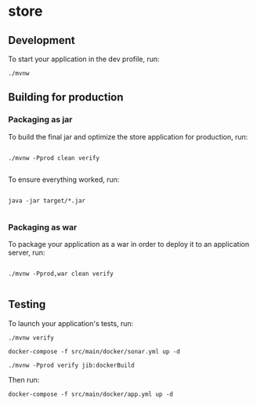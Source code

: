 # store

## Development

To start your application in the dev profile, run:

```
./mvnw
```

## Building for production

### Packaging as jar

To build the final jar and optimize the store application for production, run:

```

./mvnw -Pprod clean verify


```

To ensure everything worked, run:

```

java -jar target/*.jar


```

### Packaging as war

To package your application as a war in order to deploy it to an application server, run:

```

./mvnw -Pprod,war clean verify


```

## Testing

To launch your application's tests, run:

```
./mvnw verify
```

```
docker-compose -f src/main/docker/sonar.yml up -d
```

```
./mvnw -Pprod verify jib:dockerBuild
```

Then run:

```
docker-compose -f src/main/docker/app.yml up -d
```
